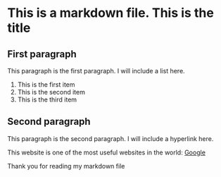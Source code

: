 # This is a markdown file. This is the title
## First paragraph
This paragraph is the first paragraph. I will include a list here.
1. This is the first item
1. This is the second item
1. This is the third item
## Second paragraph
This paragraph is the second paragraph. I will include a hyperlink here.

This website is one of the most useful websites in the world: [Google](google.com)

Thank you for reading my markdown file

